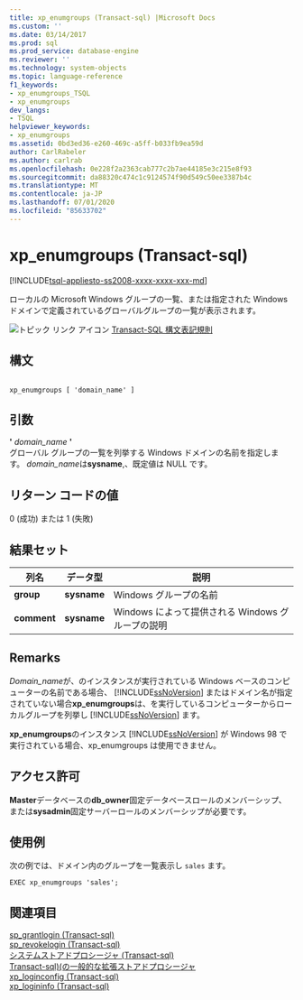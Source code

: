 ```yaml
---
title: xp_enumgroups (Transact-sql) |Microsoft Docs
ms.custom: ''
ms.date: 03/14/2017
ms.prod: sql
ms.prod_service: database-engine
ms.reviewer: ''
ms.technology: system-objects
ms.topic: language-reference
f1_keywords:
- xp_enumgroups_TSQL
- xp_enumgroups
dev_langs:
- TSQL
helpviewer_keywords:
- xp_enumgroups
ms.assetid: 0bd3ed36-e260-469c-a5ff-b033fb9ea59d
author: CarlRabeler
ms.author: carlrab
ms.openlocfilehash: 0e228f2a2363cab777c2b7ae44185e3c215e8f93
ms.sourcegitcommit: da88320c474c1c9124574f90d549c50ee3387b4c
ms.translationtype: MT
ms.contentlocale: ja-JP
ms.lasthandoff: 07/01/2020
ms.locfileid: "85633702"
---
```

# <a name="xp_enumgroups-transact-sql"></a>xp_enumgroups (Transact-sql)
[!INCLUDE[tsql-appliesto-ss2008-xxxx-xxxx-xxx-md](../../includes/applies-to-version/sqlserver.md)]

  ローカルの Microsoft Windows グループの一覧、または指定された Windows ドメインで定義されているグローバルグループの一覧が表示されます。  
  
 ![トピック リンク アイコン](../../database-engine/configure-windows/media/topic-link.gif "トピック リンク アイコン") [Transact-SQL 構文表記規則](../../t-sql/language-elements/transact-sql-syntax-conventions-transact-sql.md)  
  
## <a name="syntax"></a>構文  
  
```  
  
xp_enumgroups [ 'domain_name' ]  
```  
  
## <a name="arguments"></a>引数  
 **'** *domain_name* **'**  
 グローバル グループの一覧を列挙する Windows ドメインの名前を指定します。 *domain_name*は**sysname**,、既定値は NULL です。  
  
## <a name="return-code-values"></a>リターン コードの値  
 0 (成功) または 1 (失敗)  
  
## <a name="result-sets"></a>結果セット  
  
|列名|データ型|説明|  
|-----------------|---------------|-----------------|  
|**group**|**sysname**|Windows グループの名前|  
|**comment**|**sysname**|Windows によって提供される Windows グループの説明|  
  
## <a name="remarks"></a>Remarks  
 *Domain_name*が、のインスタンスが実行されている Windows ベースのコンピューターの名前である場合、 [!INCLUDE[ssNoVersion](../../includes/ssnoversion-md.md)] またはドメイン名が指定されていない場合**xp_enumgroups**は、を実行しているコンピューターからローカルグループを列挙し [!INCLUDE[ssNoVersion](../../includes/ssnoversion-md.md)] ます。  
  
 **xp_enumgroups**のインスタンス [!INCLUDE[ssNoVersion](../../includes/ssnoversion-md.md)] が Windows 98 で実行されている場合、xp_enumgroups は使用できません。  
  
## <a name="permissions"></a>アクセス許可  
 **Master**データベースの**db_owner**固定データベースロールのメンバーシップ、または**sysadmin**固定サーバーロールのメンバーシップが必要です。  
  
## <a name="examples"></a>使用例  
 次の例では、ドメイン内のグループを一覧表示し `sales` ます。  
  
```  
EXEC xp_enumgroups 'sales';  
```  
  
## <a name="see-also"></a>関連項目  
 [sp_grantlogin &#40;Transact-sql&#41;](../../relational-databases/system-stored-procedures/sp-grantlogin-transact-sql.md)   
 [sp_revokelogin &#40;Transact-sql&#41;](../../relational-databases/system-stored-procedures/sp-revokelogin-transact-sql.md)   
 [システムストアドプロシージャ &#40;Transact-sql&#41;](../../relational-databases/system-stored-procedures/system-stored-procedures-transact-sql.md)   
 [Transact-sql&#41;&#40;の一般的な拡張ストアドプロシージャ](../../relational-databases/system-stored-procedures/general-extended-stored-procedures-transact-sql.md)   
 [xp_loginconfig &#40;Transact-sql&#41;](../../relational-databases/system-stored-procedures/xp-loginconfig-transact-sql.md)   
 [xp_logininfo &#40;Transact-sql&#41;](../../relational-databases/system-stored-procedures/xp-logininfo-transact-sql.md)  
  
  
